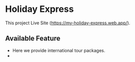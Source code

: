 # Holiday Express

This project Live Site (https://my-holiday-express.web.app/).

## Available Feature
- Here we provide international tour packages.
-


